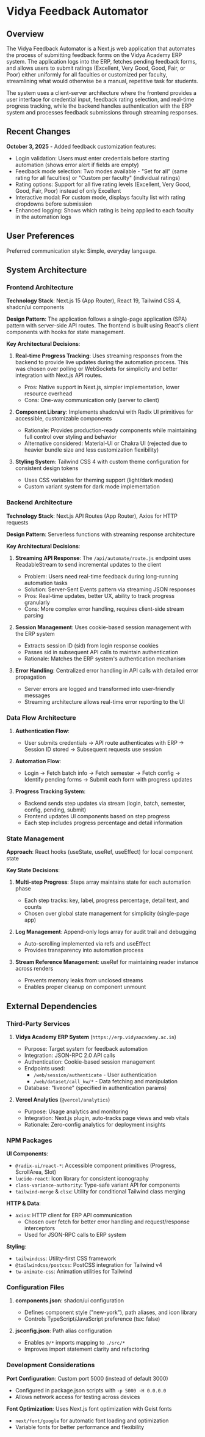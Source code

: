 # Vidya Feedback Automator

## Overview

The Vidya Feedback Automator is a Next.js web application that automates the process of submitting feedback forms on the Vidya Academy ERP system. The application logs into the ERP, fetches pending feedback forms, and allows users to submit ratings (Excellent, Very Good, Good, Fair, or Poor) either uniformly for all faculties or customized per faculty, streamlining what would otherwise be a manual, repetitive task for students.

The system uses a client-server architecture where the frontend provides a user interface for credential input, feedback rating selection, and real-time progress tracking, while the backend handles authentication with the ERP system and processes feedback submissions through streaming responses.

## Recent Changes

**October 3, 2025** - Added feedback customization features:
- Login validation: Users must enter credentials before starting automation (shows error alert if fields are empty)
- Feedback mode selection: Two modes available - "Set for all" (same rating for all faculties) or "Custom per faculty" (individual ratings)
- Rating options: Support for all five rating levels (Excellent, Very Good, Good, Fair, Poor) instead of only Excellent
- Interactive modal: For custom mode, displays faculty list with rating dropdowns before submission
- Enhanced logging: Shows which rating is being applied to each faculty in the automation logs

## User Preferences

Preferred communication style: Simple, everyday language.

## System Architecture

### Frontend Architecture

**Technology Stack**: Next.js 15 (App Router), React 19, Tailwind CSS 4, shadcn/ui components

**Design Pattern**: The application follows a single-page application (SPA) pattern with server-side API routes. The frontend is built using React's client components with hooks for state management.

**Key Architectural Decisions**:

1. **Real-time Progress Tracking**: Uses streaming responses from the backend to provide live updates during the automation process. This was chosen over polling or WebSockets for simplicity and better integration with Next.js API routes.
   - Pros: Native support in Next.js, simpler implementation, lower resource overhead
   - Cons: One-way communication only (server to client)

2. **Component Library**: Implements shadcn/ui with Radix UI primitives for accessible, customizable components
   - Rationale: Provides production-ready components while maintaining full control over styling and behavior
   - Alternative considered: Material-UI or Chakra UI (rejected due to heavier bundle size and less customization flexibility)

3. **Styling System**: Tailwind CSS 4 with custom theme configuration for consistent design tokens
   - Uses CSS variables for theming support (light/dark modes)
   - Custom variant system for dark mode implementation

### Backend Architecture

**Technology Stack**: Next.js API Routes (App Router), Axios for HTTP requests

**Design Pattern**: Serverless functions with streaming response architecture

**Key Architectural Decisions**:

1. **Streaming API Response**: The `/api/automate/route.js` endpoint uses ReadableStream to send incremental updates to the client
   - Problem: Users need real-time feedback during long-running automation tasks
   - Solution: Server-Sent Events pattern via streaming JSON responses
   - Pros: Real-time updates, better UX, ability to track progress granularly
   - Cons: More complex error handling, requires client-side stream parsing

2. **Session Management**: Uses cookie-based session management with the ERP system
   - Extracts session ID (sid) from login response cookies
   - Passes sid in subsequent API calls to maintain authentication
   - Rationale: Matches the ERP system's authentication mechanism

3. **Error Handling**: Centralized error handling in API calls with detailed error propagation
   - Server errors are logged and transformed into user-friendly messages
   - Streaming architecture allows real-time error reporting to the UI

### Data Flow Architecture

1. **Authentication Flow**:
   - User submits credentials → API route authenticates with ERP → Session ID stored → Subsequent requests use session
   
2. **Automation Flow**:
   - Login → Fetch batch info → Fetch semester → Fetch config → Identify pending forms → Submit each form with progress updates

3. **Progress Tracking System**:
   - Backend sends step updates via stream (login, batch, semester, config, pending, submit)
   - Frontend updates UI components based on step progress
   - Each step includes progress percentage and detail information

### State Management

**Approach**: React hooks (useState, useRef, useEffect) for local component state

**Key State Decisions**:

1. **Multi-step Progress**: Steps array maintains state for each automation phase
   - Each step tracks: key, label, progress percentage, detail text, and counts
   - Chosen over global state management for simplicity (single-page app)

2. **Log Management**: Append-only logs array for audit trail and debugging
   - Auto-scrolling implemented via refs and useEffect
   - Provides transparency into automation process

3. **Stream Reference Management**: useRef for maintaining reader instance across renders
   - Prevents memory leaks from unclosed streams
   - Enables proper cleanup on component unmount

## External Dependencies

### Third-Party Services

1. **Vidya Academy ERP System** (`https://erp.vidyaacademy.ac.in`)
   - Purpose: Target system for feedback automation
   - Integration: JSON-RPC 2.0 API calls
   - Authentication: Cookie-based session management
   - Endpoints used:
     - `/web/session/authenticate` - User authentication
     - `/web/dataset/call_kw/*` - Data fetching and manipulation
   - Database: "liveone" (specified in authentication params)

2. **Vercel Analytics** (`@vercel/analytics`)
   - Purpose: Usage analytics and monitoring
   - Integration: Next.js plugin, auto-tracks page views and web vitals
   - Rationale: Zero-config analytics for deployment insights

### NPM Packages

**UI Components**:
- `@radix-ui/react-*`: Accessible component primitives (Progress, ScrollArea, Slot)
- `lucide-react`: Icon library for consistent iconography
- `class-variance-authority`: Type-safe variant API for components
- `tailwind-merge` & `clsx`: Utility for conditional Tailwind class merging

**HTTP & Data**:
- `axios`: HTTP client for ERP API communication
  - Chosen over fetch for better error handling and request/response interceptors
  - Used for JSON-RPC calls to ERP system

**Styling**:
- `tailwindcss`: Utility-first CSS framework
- `@tailwindcss/postcss`: PostCSS integration for Tailwind v4
- `tw-animate-css`: Animation utilities for Tailwind

### Configuration Files

1. **components.json**: shadcn/ui configuration
   - Defines component style ("new-york"), path aliases, and icon library
   - Controls TypeScript/JavaScript preference (tsx: false)

2. **jsconfig.json**: Path alias configuration
   - Enables `@/*` imports mapping to `./src/*`
   - Improves import statement clarity and refactoring

### Development Considerations

**Port Configuration**: Custom port 5000 (instead of default 3000)
- Configured in package.json scripts with `-p 5000 -H 0.0.0.0`
- Allows network access for testing across devices

**Font Optimization**: Uses Next.js font optimization with Geist fonts
- `next/font/google` for automatic font loading and optimization
- Variable fonts for better performance and flexibility